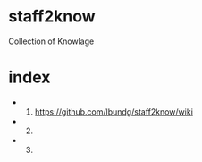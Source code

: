 # staff2know
Collection of Knowlage
# index

- 1. https://github.com/lbundg/staff2know/wiki
- 2.
- 3.
